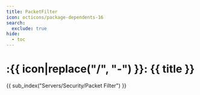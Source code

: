 ```yaml
---
title: PacketFilter
icon: octicons/package-dependents-16
search:
  exclude: true
hide:
  - toc
---
```


# :{{ icon|replace("/", "-") }}: {{ title }}

{{ sub_index("Servers/Security/Packet Filter") }}
